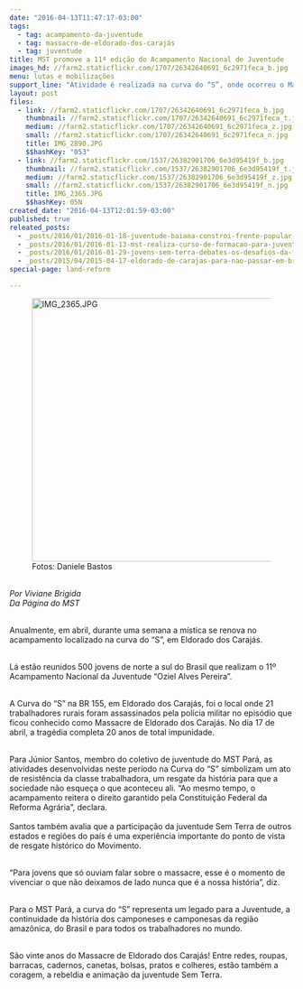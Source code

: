 ```yaml
---
date: "2016-04-13T11:47:17-03:00"
tags:
  - tag: acampamento-da-juventude
  - tag: massacre-de-eldorado-dos-carajás
  - tag: juventude
title: MST promove a 11ª edição do Acampamento Nacional de Juventude
images_hd: //farm2.staticflickr.com/1707/26342640691_6c2971feca_b.jpg
menu: lutas e mobilizações
support_line: "Atividade é realizada na curva do “S”, onde ocorreu o Massacre de Carajás. "
layout: post
files:
  - link: //farm2.staticflickr.com/1707/26342640691_6c2971feca_b.jpg
    thumbnail: //farm2.staticflickr.com/1707/26342640691_6c2971feca_t.jpg
    medium: //farm2.staticflickr.com/1707/26342640691_6c2971feca_z.jpg
    small: //farm2.staticflickr.com/1707/26342640691_6c2971feca_n.jpg
    title: IMG_2890.JPG
    $$hashKey: "053"
  - link: //farm2.staticflickr.com/1537/26382901706_6e3d95419f_b.jpg
    thumbnail: //farm2.staticflickr.com/1537/26382901706_6e3d95419f_t.jpg
    medium: //farm2.staticflickr.com/1537/26382901706_6e3d95419f_z.jpg
    small: //farm2.staticflickr.com/1537/26382901706_6e3d95419f_n.jpg
    title: IMG_2365.JPG
    $$hashKey: 05N
created_date: "2016-04-13T12:01:59-03:00"
published: true
releated_posts:
  - _posts/2016/01/2016-01-18-juventude-baiana-constroi-frente-popular-de-lutas.md
  - _posts/2016/01/2016-01-13-mst-realiza-curso-de-formacao-para-juventude-no-ceara.md
  - _posts/2016/01/2016-01-29-jovens-sem-terra-debates-os-desafios-da-formacao-na-serra-gaucha.md
  - _posts/2015/04/2015-04-17-eldorado-de-carajas-para-nao-passar-em-branco.md
special-page: land-reform

---
```

<figure class="image"><img alt="IMG_2365.JPG" height="467" src="//farm2.staticflickr.com/1537/26382901706_6e3d95419f_b.jpg" width="700" />
<figcaption>Fotos: Daniele Bastos</figcaption>
</figure>

<p><br />
<em>Por Viviane Brigida<br />
Da P&aacute;gina do MST&nbsp;</em></p>

<p><br />
Anualmente, em abril, durante uma semana a m&iacute;stica se renova no acampamento localizado na curva do &ldquo;S&rdquo;, em Eldorado dos Caraj&aacute;s.</p>

<p><br />
L&aacute; est&atilde;o reunidos 500 jovens de norte a sul do Brasil que realizam o 11&ordm; Acampamento Nacional da Juventude &ldquo;Oziel Alves Pereira&rdquo;.&nbsp;</p>

<p><br />
A Curva do &ldquo;S&rdquo; na BR 155, em Eldorado dos Caraj&aacute;s, foi o local onde 21 trabalhadores rurais foram assassinados pela pol&iacute;cia militar no epis&oacute;dio que ficou conhecido como Massacre de Eldorado dos Caraj&aacute;s. No dia 17 de abril, a trag&eacute;dia completa 20 anos de total impunidade.&nbsp;</p>

<p><br />
Para J&uacute;nior Santos, membro do coletivo de juventude do MST Par&aacute;, as atividades desenvolvidas neste per&iacute;odo na Curva do &ldquo;S&rdquo; simbolizam um ato de resist&ecirc;ncia da classe trabalhadora, um resgate da hist&oacute;ria para que a sociedade n&atilde;o esque&ccedil;a o que aconteceu ali. &ldquo;Ao mesmo tempo, o acampamento reitera o direito garantido pela Constitui&ccedil;&atilde;o Federal da Reforma Agr&aacute;ria&rdquo;, declara.<br />
<br />
Santos tamb&eacute;m avalia que a participa&ccedil;&atilde;o da juventude Sem Terra de outros estados e regi&otilde;es do pa&iacute;s &eacute; uma experi&ecirc;ncia importante do ponto de vista de resgate hist&oacute;rico do Movimento.</p>

<p><br />
&ldquo;Para jovens que s&oacute; ouviam falar sobre o massacre, esse &eacute; o momento de vivenciar o que n&atilde;o deixamos de lado nunca que &eacute; a nossa hist&oacute;ria&rdquo;, diz.&nbsp;</p>

<p><br />
Para o MST Par&aacute;, a curva do &ldquo;S&rdquo; representa um legado para a Juventude, a continuidade da hist&oacute;ria dos camponeses e camponesas da regi&atilde;o amaz&ocirc;nica, do Brasil e para todos os trabalhadores no mundo.</p>

<p><br />
S&atilde;o vinte anos do Massacre de Eldorado dos Caraj&aacute;s! Entre redes, roupas, barracas, cadernos, canetas, bolsas, pratos e colheres, est&atilde;o tamb&eacute;m a coragem, a rebeldia e anima&ccedil;&atilde;o da juventude Sem Terra.</p>
